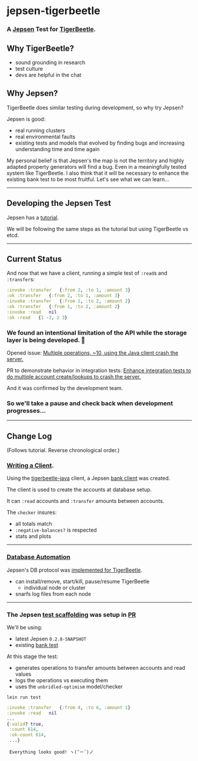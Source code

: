 # jepsen-tigerbeetle

### A [Jepsen](https://github.com/jepsen-io/jepsen) Test for [TigerBeetle](https://github.com/tigerbeetledb/tigerbeetle).

## Why TigerBeetle?

- sound grounding in research
- test culture
- devs are helpful in the chat

## Why Jepsen?

TigerBeetle does similar testing during development, so why try Jepsen?

Jepsen is good:

- real running clusters
- real environmental faults
- existing tests and models that evolved by finding bugs and increasing understanding time and time again

My personal belief is that Jepsen's the map is not the territory and highly adapted property generators will find a bug. Even in a meaningfully tested system like TigerBeetle. I also think that it will be necessary to enhance the existing bank test to be most fruitful. Let's see what we can learn...

----

## Developing the Jepsen Test

Jepsen has a [tutorial](https://github.com/jepsen-io/jepsen/blob/main/doc/tutorial/index.md).

We will be following the same steps as the tutorial but using TigerBeetle vs etcd.

----

## Current Status

And now that we have a client, running a simple test of `:read`s and `:transfer`s:

```clj
:invoke	:transfer	{:from 2, :to 1, :amount 3}
:ok	:transfer	{:from 2, :to 1, :amount 3}
:invoke	:transfer	{:from 1, :to 2, :amount 2}
:ok	:transfer	{:from 1, :to 2, :amount 2}
:invoke	:read	nil
:ok	:read	{1 -3, 2 3}
```

### We found an intentional limitation of the API while the storage layer is being developed. 🙂

Opened issue: [Multiple operations, ~10, using the Java client crash the server.](https://github.com/tigerbeetledb/tigerbeetle-java/issues/9)

PR to demonstrate behavior in integration tests: [Enhance integration tests to do multiple account create/lookups to crash the server.](https://github.com/tigerbeetledb/tigerbeetle-java/pull/10)

And it was confirmed by the development team.

### So we'll take a pause and check back when development progresses...

----

## Change Log

(Follows tutorial. Reverse chronological order.)

### [Writing a Client](https://github.com/jepsen-io/jepsen/blob/main/doc/tutorial/03-client.md).

Using the [tigerbeetle-java](https://github.com/tigerbeetledb/tigerbeetle-java) client, a Jepsen [bank client](https://github.com/nurturenature/jepsen-tigerbeetle/blob/main/src/tigerbeetle/bank.clj) was created.

The client is used to create the accounts at database setup.

It can `:read` accounts and `:transfer` amounts between accounts.

The `checker` insures:
  - all totals match
  - `:negative-balances?` is respected
  - stats and plots 

----
### [Database Automation](https://github.com/jepsen-io/jepsen/blob/main/doc/tutorial/02-db.md)

Jepsen's DB protocol was [implemented for TigerBeetle](https://github.com/nurturenature/jepsen-tigerbeetle/blob/main/src/tigerbeetle/db.clj).

- can install/remove, start/kill, pause/resume TigerBeetle
  - individual node or cluster 
- snarfs log files from each node

----

### The Jepsen [test scaffolding](https://github.com/jepsen-io/jepsen/blob/main/doc/tutorial/01-scaffolding.md) was setup in [PR](https://github.com/nurturenature/jepsen-tigerbeetle/commit/44f5ca213aed97b0add265e3e07b42b84e74d28d)

We'll be using:

- latest Jepsen `0.2.8-SNAPSHOT`
- existing [bank test](https://jepsen-io.github.io/jepsen/jepsen.tests.bank.html)

At this stage the test:

-  generates operations to transfer amounts between accounts and read values
-  logs the operations vs executing them
-  uses the `unbridled-optimism` model/checker
```
lein run test
```
```clj
:invoke	:transfer	{:from 4, :to 6, :amount 1}
:invoke	:read	nil
...
{:valid? true,
 :count 614,
 :ok-count 614,
 ...}
```
```
 Everything looks good! ヽ(‘ー`)ノ
 ```